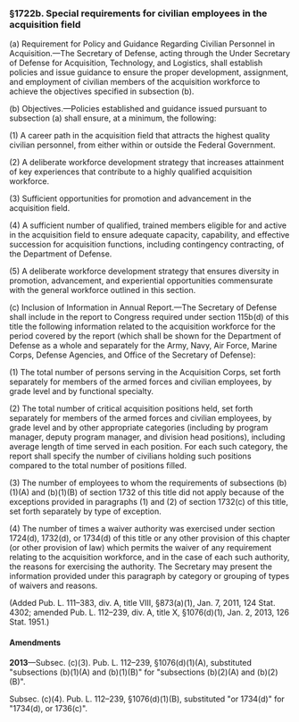 ### §1722b. Special requirements for civilian employees in the acquisition field ###

(a) Requirement for Policy and Guidance Regarding Civilian Personnel in Acquisition.—The Secretary of Defense, acting through the Under Secretary of Defense for Acquisition, Technology, and Logistics, shall establish policies and issue guidance to ensure the proper development, assignment, and employment of civilian members of the acquisition workforce to achieve the objectives specified in subsection (b).

(b) Objectives.—Policies established and guidance issued pursuant to subsection (a) shall ensure, at a minimum, the following:

(1) A career path in the acquisition field that attracts the highest quality civilian personnel, from either within or outside the Federal Government.

(2) A deliberate workforce development strategy that increases attainment of key experiences that contribute to a highly qualified acquisition workforce.

(3) Sufficient opportunities for promotion and advancement in the acquisition field.

(4) A sufficient number of qualified, trained members eligible for and active in the acquisition field to ensure adequate capacity, capability, and effective succession for acquisition functions, including contingency contracting, of the Department of Defense.

(5) A deliberate workforce development strategy that ensures diversity in promotion, advancement, and experiential opportunities commensurate with the general workforce outlined in this section.

(c) Inclusion of Information in Annual Report.—The Secretary of Defense shall include in the report to Congress required under section 115b(d) of this title the following information related to the acquisition workforce for the period covered by the report (which shall be shown for the Department of Defense as a whole and separately for the Army, Navy, Air Force, Marine Corps, Defense Agencies, and Office of the Secretary of Defense):

(1) The total number of persons serving in the Acquisition Corps, set forth separately for members of the armed forces and civilian employees, by grade level and by functional specialty.

(2) The total number of critical acquisition positions held, set forth separately for members of the armed forces and civilian employees, by grade level and by other appropriate categories (including by program manager, deputy program manager, and division head positions), including average length of time served in each position. For each such category, the report shall specify the number of civilians holding such positions compared to the total number of positions filled.

(3) The number of employees to whom the requirements of subsections (b)(1)(A) and (b)(1)(B) of section 1732 of this title did not apply because of the exceptions provided in paragraphs (1) and (2) of section 1732(c) of this title, set forth separately by type of exception.

(4) The number of times a waiver authority was exercised under section 1724(d), 1732(d), or 1734(d) of this title or any other provision of this chapter (or other provision of law) which permits the waiver of any requirement relating to the acquisition workforce, and in the case of each such authority, the reasons for exercising the authority. The Secretary may present the information provided under this paragraph by category or grouping of types of waivers and reasons.

(Added Pub. L. 111–383, div. A, title VIII, §873(a)(1), Jan. 7, 2011, 124 Stat. 4302; amended Pub. L. 112–239, div. A, title X, §1076(d)(1), Jan. 2, 2013, 126 Stat. 1951.)

#### Amendments ####

**2013**—Subsec. (c)(3). Pub. L. 112–239, §1076(d)(1)(A), substituted "subsections (b)(1)(A) and (b)(1)(B)" for "subsections (b)(2)(A) and (b)(2)(B)".

Subsec. (c)(4). Pub. L. 112–239, §1076(d)(1)(B), substituted "or 1734(d)" for "1734(d), or 1736(c)".